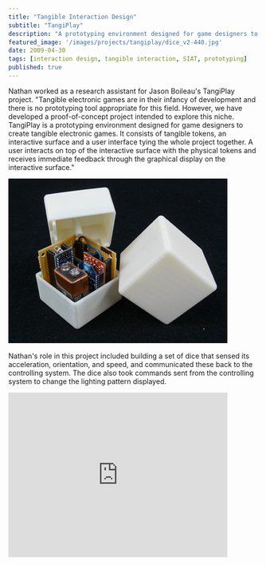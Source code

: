 ```yaml
---
title: "Tangible Interaction Design"
subtitle: "TangiPlay"
description: "A prototyping environment designed for game designers to create tangible electronic games."
featured_image: '/images/projects/tangiplay/dice_v2-440.jpg'
date: 2009-04-30
tags: [interaction design, tangible interaction, SIAT, prototyping]
published: true
---
```


Nathan worked as a research assistant for Jason Boileau's TangiPlay project.
"Tangible electronic games are in their infancy of development and there is no prototyping tool appropriate for this field.
However, we have developed a proof-of-concept project intended to explore this niche.
TangiPlay is a prototyping environment designed for game designers to create tangible electronic games.
It consists of tangible tokens, an interactive surface and a user interface tying the whole project together.
A user interacts on top of the interactive surface with the physical tokens and receives immediate feedback through the graphical display on the interactive surface." 

![Physical Prototype](/images/projects/tangiplay/dice_v2-440.jpg)

Nathan's role in this project included building a set of dice that sensed its acceleration, orientation, and speed, and communicated these back to the controlling system.
The dice also took commands sent from the controlling system to change the lighting pattern displayed.

<p>
  <iframe src="https://player.vimeo.com/video/33841683?portrait=0" webkitallowfullscreen="" mozallowfullscreen="" allowfullscreen="" width="440" height="330" frameborder="0"></iframe>
</p>
